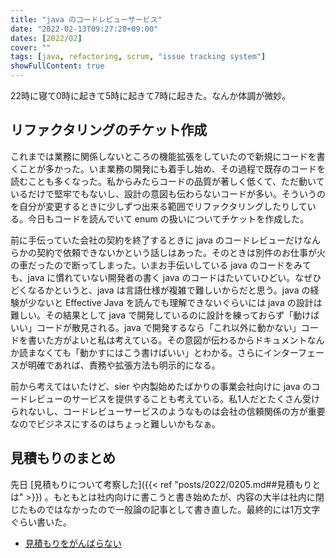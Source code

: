 ```yaml
---
title: "java のコードレビューサービス"
date: "2022-02-13T09:27:20+09:00"
dates: [2022/02]
cover: ""
tags: [java, refactoring, scrum, "issue tracking system"]
showFullContent: true
---
```


22時に寝て0時に起きて5時に起きて7時に起きた。なんか体調が微妙。

## リファクタリングのチケット作成

これまでは業務に関係しないところの機能拡張をしていたので新規にコードを書くことが多かった。いま業務の開発にも着手し始め、その過程で既存のコードを読むことも多くなった。私からみたらコードの品質が著しく低くて、ただ動いているだけで堅牢でもないし、設計の意図も伝わらないコードが多い。そういうのを自分が変更するときに少しずつ出来る範囲でリファクタリングしたりしている。今日もコードを読んでいて enum の扱いについてチケットを作成した。

前に手伝っていた会社の契約を終了するときに java のコードレビューだけなんらかの契約で依頼できないかという話しはあった。そのときは別件のお仕事が火の車だったので断ってしまった。いまお手伝いしている java のコードをみても、java に慣れていない開発者の書く java のコードはたいていひどい。なぜひどくなるかというと、java は言語仕様が複雑で難しいからだと思う。java の経験が少ないと Effective Java を読んでも理解できないぐらいには java の設計は難しい。その結果として java で開発しているのに設計を練っておらず「動けばいい」コードが散見される。java で開発するなら「これ以外に動かない」コードを書いた方がよいと私は考えている。その意図が伝わるからドキュメントなんか読まなくても「動かすにはこう書けばいい」とわかる。さらにインターフェースが明確であれば、責務や拡張方法も明示的になる。

前から考えてはいたけど、sier や内製始めたばかりの事業会社向けに java のコードレビューのサービスを提供することも考えている。私1人だとたくさん受けられないし、コードレビューサービスのようなものは会社の信頼関係の方が重要なのでビジネスにするのはちょっと難しいかもなぁ。

## 見積もりのまとめ

先日 [見積もりについて考察した]({{< ref "posts/2022/0205.md##見積もりとは" >}}) 。もともとは社内向けに書こうと書き始めたが、内容の大半は社内に閉じたものではなかったので一般論の記事として書き直した。最終的には1万文字ぐらい書いた。

* [見積もりをがんばらない](https://t2y.hatenablog.jp/entry/2022/02/13/191235)
